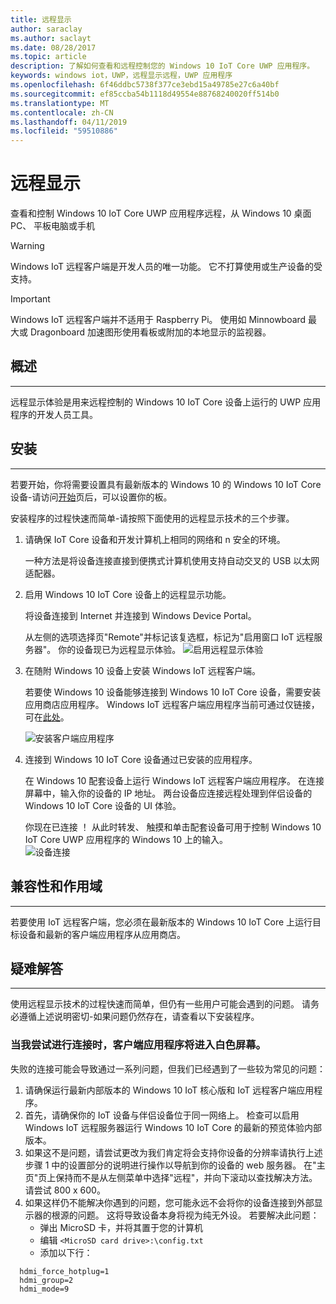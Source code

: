 ```yaml
---
title: 远程显示
author: saraclay
ms.author: saclayt
ms.date: 08/28/2017
ms.topic: article
description: 了解如何查看和远程控制您的 Windows 10 IoT Core UWP 应用程序。
keywords: windows iot，UWP，远程显示远程，UWP 应用程序
ms.openlocfilehash: 6f46ddbc5738f377ce3ebd15a49785e27c6a40bf
ms.sourcegitcommit: ef85ccba54b1118d49554e88768240020ff514b0
ms.translationtype: MT
ms.contentlocale: zh-CN
ms.lasthandoff: 04/11/2019
ms.locfileid: "59510886"
---
```

# <a name="remote-display"></a>远程显示
查看和控制 Windows 10 IoT Core UWP 应用程序远程，从 Windows 10 桌面 PC、 平板电脑或手机

> [!WARNING]
> Windows IoT 远程客户端是开发人员的唯一功能。 它不打算使用或生产设备的受支持。

> [!IMPORTANT]
> Windows IoT 远程客户端并不适用于 Raspberry Pi。 使用如 Minnowboard 最大或 Dragonboard 加速图形使用看板或附加的本地显示的监视器。

## <a name="overview"></a>概述
___
远程显示体验是用来远程控制的 Windows 10 IoT Core 设备上运行的 UWP 应用程序的开发人员工具。   

## <a name="setup"></a>安装
___
若要开始，你将需要设置具有最新版本的 Windows 10 的 Windows 10 IoT Core 设备-请访问[开始](https://developer.microsoft.com/en-us/windows/iot/getstarted)页后，可以设置你的板。

安装程序的过程快速而简单-请按照下面使用的远程显示技术的三个步骤。

1. 请确保 IoT Core 设备和开发计算机上相同的网络和 n 安全的环境。

    一种方法是将设备连接直接到便携式计算机使用支持自动交叉的 USB 以太网适配器。

1. 启用 Windows 10 IoT Core 设备上的远程显示功能。
  
    将设备连接到 Internet 并连接到 Windows Device Portal。
  
    从左侧的选项选择页"Remote"并标记该复选框，标记为"启用窗口 IoT 远程服务器"。  你的设备现已为远程显示体验。
    ![启用远程显示体验](../media/RemoteDisplay/enable-remote.png)

1. 在随附 Windows 10 设备上安装 Windows IoT 远程客户端。
  
    若要使 Windows 10 设备能够连接到 Windows 10 IoT Core 设备，需要安装应用商店应用程序。  Windows IoT 远程客户端应用程序当前可通过仅链接，可在[此处](https://www.microsoft.com/en-us/store/apps/iot-remote-client/9nblggh5mnxz)。
    
    ![安装客户端应用程序](../media/RemoteDisplay/store-app.png)


1. 连接到 Windows 10 IoT Core 设备通过已安装的应用程序。
  
    在 Windows 10 配套设备上运行 Windows IoT 远程客户端应用程序。  在连接屏幕中，输入你的设备的 IP 地址。 两台设备应连接远程处理到伴侣设备的 Windows 10 IoT Core 设备的 UI 体验。
    
    你现在已连接 ！ 从此时转发、 触摸和单击配套设备可用于控制 Windows 10 IoT Core UWP 应用程序的 Windows 10 上的输入。  
    ![设备连接](../media/RemoteDisplay/connect-device.png)
      

## <a name="compatibility-and-scope"></a>兼容性和作用域
___
若要使用 IoT 远程客户端，您必须在最新版本的 Windows 10 IoT Core 上运行目标设备和最新的客户端应用程序从应用商店。 
    
  
## <a name="troubleshooting"></a>疑难解答
___
使用远程显示技术的过程快速而简单，但仍有一些用户可能会遇到的问题。  请务必遵循上述说明密切-如果问题仍然存在，请查看以下安装程序。

### <a name="when-i-try-to-connect-the-client-app-goes-to-a-white-screen"></a>当我尝试进行连接时，客户端应用程序将进入白色屏幕。
失败的连接可能会导致通过一系列问题，但我们已经遇到了一些较为常见的问题：

1. 请确保运行最新内部版本的 Windows 10 IoT 核心版和 IoT 远程客户端应用程序。
1. 首先，请确保你的 IoT 设备与伴侣设备位于同一网络上。
    检查可以启用 Windows IoT 远程服务器运行 Windows 10 IoT Core 的最新的预览体验内部版本。
1. 如果这不是问题，请尝试更改为我们肯定将会支持你设备的分辨率请执行上述步骤 1 中的设置部分的说明进行操作以导航到你的设备的 web 服务器。  在"主页"页上保持而不是从左侧菜单中选择"远程"，并向下滚动以查找解决方法。  请尝试 800 x 600。
1. 如果这样仍不能解决你遇到的问题，您可能永远不会将你的设备连接到外部显示器的根源的问题。
    这将导致设备本身将视为纯无外设。  若要解决此问题：
    * 弹出 MicroSD 卡，并将其置于您的计算机
    * 编辑 `<MicroSD card drive>:\config.txt`
    * 添加以下行：
 
```
  hdmi_force_hotplug=1
  hdmi_group=2
  hdmi_mode=9
```
